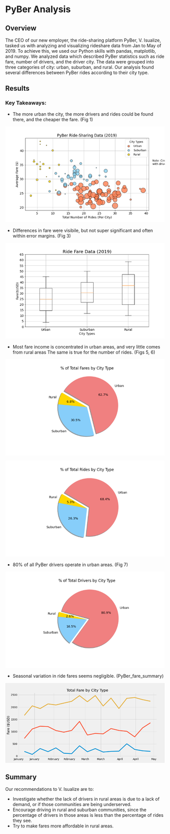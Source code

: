# PyBer Analysis

## Overview

The CEO of our new employer, the ride-sharing platform PyBer, V. Isualize, tasked us with analyzing and visualizing rideshare data from Jan to May of 2019. To achieve this, we used our Python skills with pandas, matplotlib, and numpy. We analyzed data which described PyBer statistics such as ride fare, number of drivers, and the driver city. The data were grouped into three categories of city: urban, suburban, and rural. Our analysis found several differences between PyBer rides according to their city type.

## Results

### Key Takeaways:
- The more urban the city, the more drivers and rides could be found there, and the cheaper the fare. (Fig 1)

![image](/Analysis/Fig1.png)

- Differences in fare were visibile, but not super significant and often within error margins. (Fig 3)

![image](/Analysis/Fig3.png)

- Most fare income is concentrated in urban areas, and very little comes from rural areas The same is true for the number of rides. (Figs 5, 6)

![image](/Analysis/Fig5.png)

![image](/Analysis/Fig6.png)

- 80% of all PyBer drivers operate in urban areas. (Fig 7)

![image](/Analysis/Fig7.png)

- Seasonal variation in ride fares seems negligible. (PyBer_fare_summary)

![image](/Analysis/PyBer_fare_summary.png)

## Summary
 
Our recommendations to V. Isualize are to:
- Investigate whether the lack of drivers in rural areas is due to a lack of demand, or if those communities are being underserved.
- Encourage driving in rural and suburban communities, since the percentage of drivers in those areas is less than the percentage of rides they see.
- Try to make fares more affordable in rural areas.
